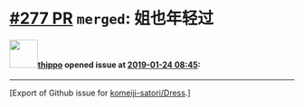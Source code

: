 # [\#277 PR](https://github.com/komeiji-satori/Dress/pull/277) `merged`: 姐也年轻过

#### <img src="https://avatars.githubusercontent.com/u/13493586?u=ad0dfc1615009b7dcaa37ba4ebab415a6e19e317&v=4" width="50">[thippo](https://github.com/thippo) opened issue at [2019-01-24 08:45](https://github.com/komeiji-satori/Dress/pull/277):






-------------------------------------------------------------------------------



[Export of Github issue for [komeiji-satori/Dress](https://github.com/komeiji-satori/Dress).]
